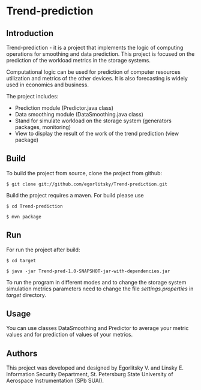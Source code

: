 # Trend-prediction

## Introduction

Trend-prediction - it is a project that implements the logic of computing operations for smoothing and data prediction. This project is focused on the prediction of the workload metrics in the storage systems.

Computational logic can be used for prediction of computer resources utilization and metrics of the other devices. It is also forecasting is widely used in economics and business.

The project includes:
* Prediction module (Predictor.java class)
* Data smoothing module (DataSmoothing.java class)
* Stand for simulate workload on the storage system (generators packages, monitoring)
* View to display the result of the work of the trend prediction (view package)

## Build

To build the project from source, clone the project from github:

    $ git clone git://github.com/egorlitsky/Trend-prediction.git

Build the project requires a maven. For build please use

    $ cd Trend-prediction

    $ mvn package
    
## Run

For run the project after build:

    $ cd target
    
    $ java -jar Trend-pred-1.0-SNAPSHOT-jar-with-dependencies.jar

To run the program in different modes and to change the storage system simulation metrics parameters need to change the file _settings.properties_ in _target_ directory.

## Usage

You can use classes DataSmoothing and Predictor to average your metric values and for prediction of values of your metrics.

## Authors

This project was developed and designed by Egorlitsky V. and Linsky E. 
Information Security Department, St. Petersburg State University of Aerospace Instrumentation (SPb SUAI).

